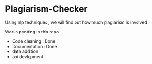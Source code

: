# Plagiarism-Checker
Using nlp techniques , we will find out how much plagiarism is involved

Works pending in this repo    
- Code cleaning : Done    
- Documentation  : Done    
- data addition    
- api devlopment   
 
